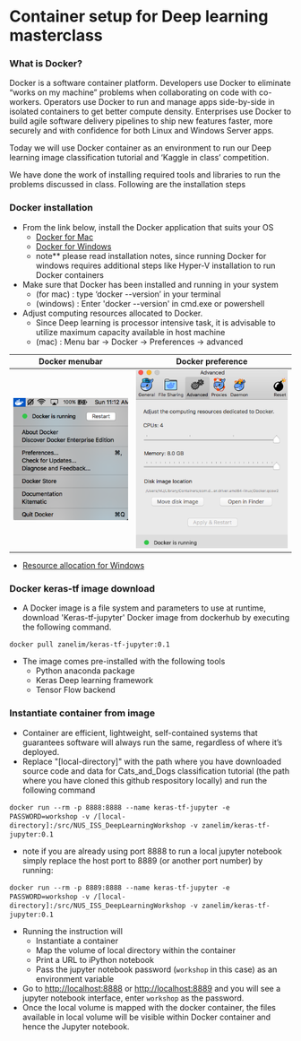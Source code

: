 # Container setup for Deep learning masterclass

### What is Docker?

Docker is a  software container platform. Developers use Docker to eliminate “works on my machine” problems when collaborating on code with co-workers. Operators use Docker to run and manage apps side-by-side in isolated containers to get better compute density. Enterprises use Docker to build agile software delivery pipelines to ship new features faster, more securely and with confidence for both Linux and Windows Server apps.

Today we will use Docker container  as an environment to run our Deep learning  image classification tutorial and ‘Kaggle in class’ competition.

We have done the work of installing required tools and libraries to run the problems discussed in class. Following are the installation steps

### Docker installation 
* From the link below, install the Docker application that suits your OS
	* [Docker for Mac](https://docs.docker.com/docker-for-mac/install/#install-and-run-docker-for-mac)
	* [Docker for Windows](https://docs.docker.com/docker-for-windows/install/)
	* note** please read installation notes, since running Docker for windows requires additional steps like Hyper-V installation to run Docker containers
* Make sure that Docker has been installed and running in your system
	* (for mac) : type ‘docker --version’ in your terminal
	* (windows) : Enter 'docker --version' in cmd.exe or powershell
* Adjust computing resources allocated to Docker.
	* Since Deep learning is processor intensive task, it is advisable to utilize maximum capacity available in host machine
	* (mac) : Menu bar -> Docker -> Preferences -> advanced

Docker menubar           |  Docker preference
:-------------------------:|:-------------------------:
![Check in readme images](/readme_images/menubar-docker.png?raw=true "docker menubar") |![Check in readme images](/readme_images/docker-preference.png?raw=true "Docker preference")
* [Resource allocation for Windows](https://docs.docker.com/docker-for-windows/#shared-drives) 


### Docker keras-tf image download
* A Docker image is a file system and parameters to use at runtime, download 'Keras-tf-jupyter' Docker image from dockerhub by executing the following command.

```
docker pull zanelim/keras-tf-jupyter:0.1
```
* The image comes pre-installed with the following tools
	* Python anaconda package 
	* Keras Deep learning framework
	* Tensor Flow backend

### Instantiate container from image
* Container are efficient, lightweight, self-contained systems that guarantees software will always run the same, regardless of where it’s deployed.
* Replace "[local-directory]" with the path where you have downloaded source code and data for Cats_and_Dogs classification tutorial (the path where you have cloned this github respository locally) and run the following command

```
docker run --rm -p 8888:8888 --name keras-tf-jupyter -e PASSWORD=workshop -v /[local-directory]:/src/NUS_ISS_DeepLearningWorkshop -v zanelim/keras-tf-jupyter:0.1
```
* note if you are already using port 8888 to run a local jupyter notebook simply replace the host port to 8889 (or another port number) by running:
```
docker run --rm -p 8889:8888 --name keras-tf-jupyter -e PASSWORD=workshop -v /[local-directory]:/src/NUS_ISS_DeepLearningWorkshop -v zanelim/keras-tf-jupyter:0.1
```
* Running the instruction will 
	* Instantiate a container
	* Map the volume of local directory within the container 
	* Print a URL to iPython notebook
	* Pass the jupyter notebook password (`workshop` in this case) as an environment variable
* Go to [http://localhost:8888](http://localhost:8888) or [http://localhost:8889](http://localhost:8889) and you will see a jupyter notebook interface, enter `workshop` as the password.
* Once the local volume is mapped with the docker container, the files available in local volume will be visible within Docker container and hence the Jupyter notebook.
